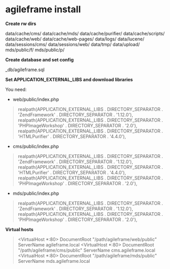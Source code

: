 agileframe install
==========

**Create rw dirs**

data/cache/cms/
data/cache/mds/
data/cache/purifier/
data/cache/scripts/
data/cache/web/
data/cache/web-pages/
data/logs/
data/lucene/
data/sessions/cms/
data/sessions/web/
data/tmp/
data/upload/
mds/public/f/
mds/public/p/

**Create database and set config**

_db/agileframe.sql

**Set APPLICATION_EXTERNAL_LIBS and download libraries**

You need:

* web/public/index.php

> realpath(APPLICATION_EXTERNAL_LIBS . DIRECTORY_SEPARATOR . 'ZendFramework' . DIRECTORY_SEPARATOR . '1.12.0'),
> realpath(APPLICATION_EXTERNAL_LIBS . DIRECTORY_SEPARATOR . 'PHPImageWorkshop' . DIRECTORY_SEPARATOR . '2.0'),
> realpath(APPLICATION_EXTERNAL_LIBS . DIRECTORY_SEPARATOR . 'HTMLPurifier' . DIRECTORY_SEPARATOR . '4.4.0'),

* cms/public/index.php

> realpath(APPLICATION_EXTERNAL_LIBS . DIRECTORY_SEPARATOR . 'ZendFramework' . DIRECTORY_SEPARATOR . '1.12.0'),
> realpath(APPLICATION_EXTERNAL_LIBS . DIRECTORY_SEPARATOR . 'HTMLPurifier' . DIRECTORY_SEPARATOR . '4.4.0'),
> realpath(APPLICATION_EXTERNAL_LIBS . DIRECTORY_SEPARATOR . 'PHPImageWorkshop' . DIRECTORY_SEPARATOR . '2.0'),

* mds/public/index.php

> realpath(APPLICATION_EXTERNAL_LIBS . DIRECTORY_SEPARATOR . 'ZendFramework' . DIRECTORY_SEPARATOR . '1.12.0'),
> realpath(APPLICATION_EXTERNAL_LIBS . DIRECTORY_SEPARATOR . 'PHPImageWorkshop' . DIRECTORY_SEPARATOR . '2.0'),


**Virtual hosts**

> <VirtualHost *:80>
>     DocumentRoot "/path/agileframe/web/public"
>     ServerName agileframe.local
> </VirtualHost>
> <VirtualHost *:80>
>     DocumentRoot "/path/agileframe/cms/public"
>     ServerName cms.agileframe.local
> </VirtualHost>
> <VirtualHost *:80>
>     DocumentRoot "/path/agileframe/mds/public"
>     ServerName mds.agileframe.local
> </VirtualHost>
